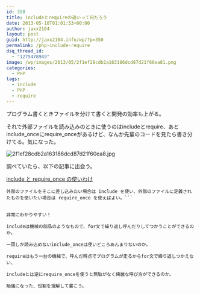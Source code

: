 ```yaml
---
id: 350
title: includeとrequireの違いって何だろう
date: 2013-05-10T01:01:53+00:00
author: jaxx2104
layout: post
guid: http://jaxx2104.info/wp/?p=350
permalink: /php-include-require
dsq_thread_id:
  - "1275478949"
image: /wp/images/2013/05/2f1ef28cdb2a163186dcd87d21f60ea81.png
categories:
  - PHP
tags:
  - include
  - PHP
  - require
---
```

プログラム書くときファイルを分けて書くと開発の効率も上がる。
  
それで外部ファイルを読み込みのときに使うのはincludeとrequire、あとinclude\_onceにrequire\_onceがあるけど、なんか先輩のコードを見たら書き分けてる。気になった。

<img src="/images/2013/05/2f1ef28cdb2a163186dcd87d21f60ea81.jpg" alt="2f1ef28cdb2a163186dcd87d21f60ea8.jpg" class="img-rounded img-responsive alignnone wp-image-351" />

調べていたら、以下の記事に出会う。

<!--more-->

[include と require_once の使いわけ](http://d.hatena.ne.jp/unau/20090122/1232574417)

```
外部のファイルをそこに差し込みたい場合は include を使い、外部のファイルに定義されたものを使いたい場合は require_once を使えばよい。```


非常にわかりやすい！
  
includeは機械の部品のようなもので、for文で繰り返し呼んだりしてつかうことができるのか。
  
一回しか読み込めないinclude_onceは使いどころあんまりないのか。

requireはもう一台の機械で、呼んだ時点でプログラムが走るからfor文で繰り返しつかえない、
  
includeとは逆にrequire_onceを使うと無駄がなく綺麗な呼び方ができるのか。
  
勉強になった、役割を理解して書こう。